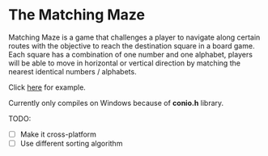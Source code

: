 The Matching Maze
=================
Matching Maze is a game that challenges a player to navigate along certain routes with the objective to reach the destination square in a board game. Each square has a combination of one number and one alphabet, players will be able to move in horizontal or vertical direction by matching the nearest identical numbers / alphabets.

Click [here](http://www.logicmazes.com/eyeball.html) for example.

Currently only compiles on Windows because of **conio.h** library.

TODO:
- [ ] Make it cross-platform
- [ ] Use different sorting algorithm
